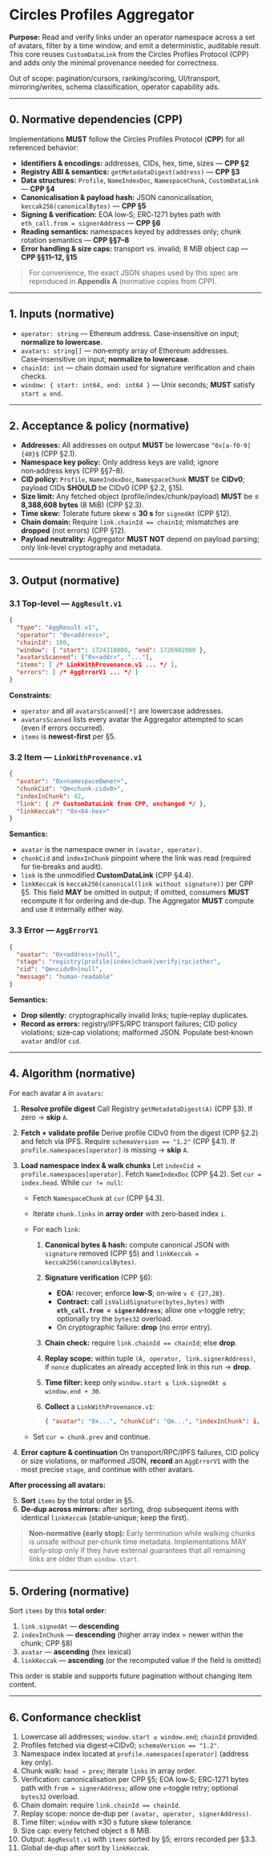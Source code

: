 # Circles Profiles Aggregator

**Purpose:** Read and verify links under an operator namespace across a set of avatars, filter by a time window, and emit a deterministic, auditable result.
This core reuses `CustomDataLink` from the Circles Profiles Protocol (CPP) and adds only the minimal provenance needed for correctness.

Out of scope: pagination/cursors, ranking/scoring, UI/transport, mirroring/writes, schema classification, operator capability ads.

---

## 0. Normative dependencies (CPP)

Implementations **MUST** follow the Circles Profiles Protocol (**CPP**) for all referenced behavior:

* **Identifiers & encodings:** addresses, CIDs, hex, time, sizes — **CPP §2**
* **Registry ABI & semantics:** `getMetadataDigest(address)` — **CPP §3**
* **Data structures:** `Profile`, `NameIndexDoc`, `NamespaceChunk`, `CustomDataLink` — **CPP §4**
* **Canonicalisation & payload hash:** JSON canonicalisation, `keccak256(canonicalBytes)` — **CPP §5**
* **Signing & verification:** EOA low‑S; ERC‑1271 bytes path with `eth_call.from = signerAddress` — **CPP §6**
* **Reading semantics:** namespaces keyed by addresses only; chunk rotation semantics — **CPP §§7–8**
* **Error handling & size caps:** transport vs. invalid; 8 MiB object cap — **CPP §§11–12, §15**

> For convenience, the exact JSON shapes used by this spec are reproduced in **Appendix A** (normative copies from CPP).

---

## 1. Inputs (normative)

* `operator: string` — Ethereum address. Case‑insensitive on input; **normalize to lowercase**.
* `avatars: string[]` — non‑empty array of Ethereum addresses. Case‑insensitive on input; **normalize to lowercase**.
* `chainId: int` — chain domain used for signature verification and chain checks.
* `window: { start: int64, end: int64 }` — Unix seconds; **MUST** satisfy `start ≤ end`.

---

## 2. Acceptance & policy (normative)

* **Addresses:** All addresses on output **MUST** be lowercase `^0x[a-f0-9]{40}$` (CPP §2.1).
* **Namespace key policy:** Only address keys are valid; ignore non‑address keys (CPP §§7–8).
* **CID policy:** `Profile`, `NameIndexDoc`, `NamespaceChunk` **MUST** be **CIDv0**; payload CIDs **SHOULD** be CIDv0 (CPP §2.2, §15).
* **Size limit:** Any fetched object (profile/index/chunk/payload) **MUST** be ≤ **8,388,608 bytes** (8 MiB) (CPP §2.3).
* **Time skew:** Tolerate future skew ≤ **30 s** for `signedAt` (CPP §12).
* **Chain domain:** Require `link.chainId == chainId`; mismatches are **dropped** (not errors) (CPP §12).
* **Payload neutrality:** Aggregator **MUST NOT** depend on payload parsing; only link‑level cryptography and metadata.

---

## 3. Output (normative)

### 3.1 Top‑level — `AggResult.v1`

```json
{
  "type": "AggResult.v1",
  "operator": "0x<address>",
  "chainId": 100,
  "window": { "start": 1724310000, "end": 1726902000 },
  "avatarsScanned": ["0x<addr>", "..."],
  "items": [ /* LinkWithProvenance.v1 ... */ ],
  "errors": [ /* AggErrorV1 ... */ ]
}
```

**Constraints:**

* `operator` and all `avatarsScanned[*]` are lowercase addresses.
* `avatarsScanned` lists every avatar the Aggregator attempted to scan (even if errors occurred).
* `items` is **newest‑first** per §5.

### 3.2 Item — `LinkWithProvenance.v1`

```json
{
  "avatar": "0x<namespaceOwner>",
  "chunkCid": "Qm<chunk-cidv0>",
  "indexInChunk": 42,
  "link": { /* CustomDataLink from CPP, unchanged */ },
  "linkKeccak": "0x<64-hex>"
}
```

**Semantics:**

* `avatar` is the namespace owner in `(avatar, operator)`.
* `chunkCid` and `indexInChunk` pinpoint where the link was read (required for tie‑breaks and audit).
* `link` is the unmodified **CustomDataLink** (CPP §4.4).
* `linkKeccak` is `keccak256(canonical(link without signature))` per CPP §5.
  This field **MAY** be omitted in output; if omitted, consumers **MUST** recompute it for ordering and de‑dup. The Aggregator **MUST** compute and use it internally either way.

### 3.3 Error — `AggErrorV1`

```json
{
  "avatar": "0x<address>|null",
  "stage": "registry|profile|index|chunk|verify|rpc|other",
  "cid": "Qm<cidv0>|null",
  "message": "human-readable"
}
```

**Semantics:**

* **Drop silently:** cryptographically invalid links; tuple‑replay duplicates.
* **Record as errors:** registry/IPFS/RPC transport failures; CID policy violations; size‑cap violations; malformed JSON. Populate best‑known `avatar` and/or `cid`.

---

## 4. Algorithm (normative)

For each avatar `A` in `avatars`:

1. **Resolve profile digest**
   Call Registry `getMetadataDigest(A)` (CPP §3). If zero → **skip** `A`.

2. **Fetch + validate profile**
   Derive profile CIDv0 from the digest (CPP §2.2) and fetch via IPFS. Require `schemaVersion == "1.2"` (CPP §4.1).
   If `profile.namespaces[operator]` is missing → **skip** `A`.

3. **Load namespace index & walk chunks**
   Let `indexCid = profile.namespaces[operator]`. Fetch `NameIndexDoc` (CPP §4.2). Set `cur = index.head`.
   While `cur != null`:

    * Fetch `NamespaceChunk` at `cur` (CPP §4.3).
    * Iterate `chunk.links` in **array order** with zero‑based index `i`.
    * For each `link`:

        1. **Canonical bytes & hash:** compute canonical JSON with `signature` removed (CPP §5) and `linkKeccak = keccak256(canonicalBytes)`.
        2. **Signature verification** (CPP §6):

            * **EOA:** recover; enforce **low‑S**; on‑wire `v ∈ {27,28}`.
            * **Contract:** call `isValidSignature(bytes,bytes)` with **`eth_call.from = signerAddress`**; allow one `v`‑toggle retry; optionally try the `bytes32` overload.
            * On cryptographic failure: **drop** (no error entry).
        3. **Chain check:** require `link.chainId == chainId`; else **drop**.
        4. **Replay scope:** within tuple `(A, operator, link.signerAddress)`, if `nonce` duplicates an already accepted link in this run → **drop**.
        5. **Time filter:** keep only `window.start ≤ link.signedAt ≤ window.end + 30`.
        6. **Collect** a `LinkWithProvenance.v1`:

           ```json
           { "avatar": "0x...", "chunkCid": "Qm...", "indexInChunk": i, "link": { ... }, "linkKeccak": "0x..." }
           ```
    * Set `cur = chunk.prev` and continue.

4. **Error capture & continuation**
   On transport/RPC/IPFS failures, CID policy or size violations, or malformed JSON, **record** an `AggErrorV1` with the most precise `stage`, and continue with other avatars.

**After processing all avatars:**

5. **Sort** `items` by the total order in §5.
6. **De‑dup across mirrors:** after sorting, drop subsequent items with identical `linkKeccak` (stable‑unique; keep the first).

> **Non‑normative (early stop):** Early termination while walking chunks is unsafe without per‑chunk time metadata. Implementations MAY early‑stop only if they have external guarantees that all remaining links are older than `window.start`.

---

## 5. Ordering (normative)

Sort `items` by this **total order**:

1. `link.signedAt` — **descending**
2. `indexInChunk` — **descending** (higher array index = newer within the chunk; CPP §8)
3. `avatar` — **ascending** (hex lexical)
4. `linkKeccak` — **ascending** (or the recomputed value if the field is omitted)

This order is stable and supports future pagination without changing item content.

---

## 6. Conformance checklist

1. Lowercase all addresses; `window.start ≤ window.end`; `chainId` provided.
2. Profiles fetched via digest→CIDv0; `schemaVersion == "1.2"`.
3. Namespace index located at `profile.namespaces[operator]` (address key only).
4. Chunk walk: `head → prev`; iterate `links` in array order.
5. Verification: canonicalisation per CPP §5; EOA low‑S; ERC‑1271 bytes path with `from = signerAddress`; allow one `v`‑toggle retry; optional `bytes32` overload.
6. Chain domain: require `link.chainId == chainId`.
7. Replay scope: nonce de‑dup per `(avatar, operator, signerAddress)`.
8. Time filter: `window` with ≤30 s future skew tolerance.
9. Size cap: every fetched object ≤ 8 MiB.
10. Output: `AggResult.v1` with `items` sorted by §5; errors recorded per §3.3.
11. Global de‑dup after sort by `linkKeccak`.
